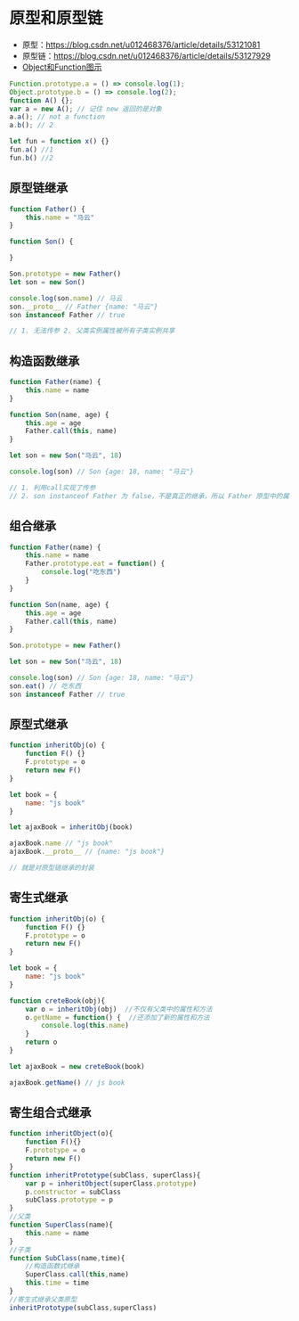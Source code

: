 # 原型和原型链
* 原型：https://blog.csdn.net/u012468376/article/details/53121081 
* 原型链：https://blog.csdn.net/u012468376/article/details/53127929
* [Object和Function图示](https://pic2.zhimg.com/80/dcd9f21f6457d284950b767e6f7bdea3_720w.jpg?source=1940ef5c)

```js
Function.prototype.a = () => console.log(1);
Object.prototype.b = () => console.log(2);
function A() {};
var a = new A(); // 记住 new 返回的是对象
a.a(); // not a function
a.b(); // 2

let fun = function x() {}
fun.a() //1
fun.b() //2
```

## 原型链继承

```js
function Father() {
    this.name = "马云"
}

function Son() {

}

Son.prototype = new Father()
let son = new Son()

console.log(son.name) // 马云
son.__proto__ // Father {name: "马云"}
son instanceof Father // true

// 1. 无法传参 2. 父类实例属性被所有子类实例共享
```

## 构造函数继承

```js
function Father(name) {
    this.name = name
}

function Son(name, age) {
    this.age = age
    Father.call(this, name)
}

let son = new Son("马云", 18)

console.log(son) // Son {age: 18, name: "马云"}

// 1. 利用call实现了传参 
// 2. son instanceof Father 为 false，不是真正的继承，所以 Father 原型中的属性拿不到
```

## 组合继承

```js
function Father(name) {
    this.name = name
    Father.prototype.eat = function() {
        console.log("吃东西")
    }
}

function Son(name, age) {
    this.age = age
    Father.call(this, name)
}

Son.prototype = new Father()

let son = new Son("马云", 18)

console.log(son) // Son {age: 18, name: "马云"}
son.eat() // 吃东西
son instanceof Father // true
```

## 原型式继承

```js
function inheritObj(o) {
    function F() {}
    F.prototype = o
    return new F()
}

let book = {
    name: "js book"
}

let ajaxBook = inheritObj(book)

ajaxBook.name // "js book"
ajaxBook.__proto__ // {name: "js book"}

// 就是对原型链继承的封装
```

## 寄生式继承

```js
function inheritObj(o) {
    function F() {}
    F.prototype = o
    return new F()
}

let book = {
    name: "js book"
}

function creteBook(obj){
    var o = inheritObj(obj)  //不仅有父类中的属性和方法
    o.getName = function() {  //还添加了新的属性和方法
        console.log(this.name)
    }
    return o
}

let ajaxBook = new creteBook(book)

ajaxBook.getName() // js book
```

## 寄生组合式继承

```js
function inheritObject(o){
    function F(){}
    F.prototype = o
    return new F()
}
function inheritPrototype(subClass, superClass){
    var p = inheritObject(superClass.prototype)
    p.constructor = subClass
    subClass.prototype = p
}
//父类
function SuperClass(name){
    this.name = name
}
//子类
function SubClass(name,time){
    //构造函数式继承
    SuperClass.call(this,name)
    this.time = time
}
//寄生式继承父类原型
inheritPrototype(subClass,superClass)
```



